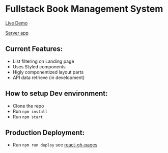# Fullstack Book Management System
[Live Demo](https://marciofao.github.io/react-book-manager/)

[Server app](https://github.com/marciofao/node-books-manager-server)

## Current Features:
- List filtering on Landing page
- Uses Styled components
- Higly componentized layout parts
- API data retrieve (in development)

## How to setup Dev environment:
- Clone the repo
- Run `npm install`
- Run `npm start`

## Production Deployment:
- Run `npm run deploy` see [react-gh-pages](https://github.com/gitname/react-gh-pages)

